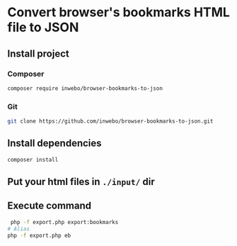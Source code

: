 # Convert browser's bookmarks HTML file to JSON

## Install project

### Composer
```bash
composer require inwebo/browser-bookmarks-to-json
```

### Git
```bash
git clone https://github.com/inwebo/browser-bookmarks-to-json.git
```

## Install dependencies
```bash
composer install
```

## Put your html files in `./input/` dir

## Execute command

```bash
 php -f export.php export:bookmarks
# Alias
php -f export.php eb
```
